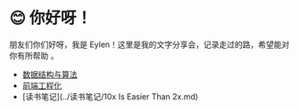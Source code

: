 # 😊 你好呀！
朋友们你们好呀，我是 Eylen！这里是我的文字分享会，记录走过的路，希望能对你有所帮助 。
- [数据结构与算法](../数据结构与算法/2.BT.md) 
- [前端工程化](../前端工程化/VuePress.md) 
- [读书笔记](../读书笔记/10x Is Easier Than 2x.md) 



